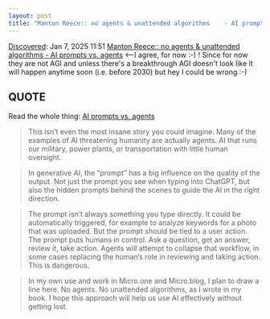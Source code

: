 ```yaml
---
layout: post
title: "Manton Reece:: no agents & unattended algorithms	- AI prompts vs. agents"
---
```

[Discovered](http://rolandtanglao.com/2020/07/29/p1-blogthis-checkvist-list-links-to-blog/): Jan 7, 2025 11:51 [Manton Reece:: no agents & unattended algorithms	- AI prompts vs. agents](https://www.manton.org/2025/01/07/ai-prompts-vs-agents.html) <--I agree, for now :-) ! Since for now they are not AGI and unless there's a breakthrough AGI doesn't look like it will happen anytime soon (i.e. before 2030) but hey I could be wrong :-)

## QUOTE
Read the whole thing: [AI prompts vs. agents](https://www.manton.org/2025/01/07/ai-prompts-vs-agents.html) 

>This isn’t even the most insane story you could imagine. Many of the examples of AI threatening humanity are actually agents. AI that runs our military, power plants, or transportation with little human oversight.

>In generative AI, the “prompt” has a big influence on the quality of the output. Not just the prompt you see when typing into ChatGPT, but also the hidden prompts behind the scenes to guide the AI in the right direction.

>The prompt isn’t always something you type directly. It could be automatically triggered, for example to analyze keywords for a photo that was uploaded. But the prompt should be tied to a user action.
>The prompt puts humans in control. Ask a question, get an answer, review it, take action. Agents will attempt to collapse that workflow, in some cases replacing the human’s role in reviewing and taking action. This is dangerous.

>In my own use and work in Micro.one and Micro.blog, I plan to draw a line here. No agents. No unattended algorithms, as I wrote in my book. I hope this approach will help us use AI effectively without getting lost.
